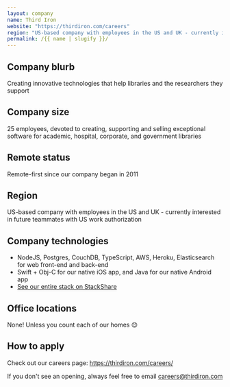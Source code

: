 ```yaml
---
layout: company
name: Third Iron
website: "https://thirdiron.com/careers"
region: "US-based company with employees in the US and UK - currently interested in future teammates with US work authorization"
permalink: /{{ name | slugify }}/
---
```


## Company blurb

Creating innovative technologies that help libraries and the researchers they support

## Company size

25 employees, devoted to creating, supporting and selling exceptional software for academic, hospital, corporate, and government libraries

## Remote status

Remote-first since our company began in 2011

## Region

US-based company with employees in the US and UK - currently interested in future teammates with US work authorization

## Company technologies

* NodeJS, Postgres, CouchDB, TypeScript, AWS, Heroku, Elasticsearch for web front-end and back-end
* Swift + Obj-C for our native iOS app, and Java for our native Android app
* [See our entire stack on StackShare](https://stackshare.io/third-iron/third-iron)

## Office locations

None! Unless you count each of our homes :blush:

## How to apply

Check out our careers page: https://thirdiron.com/careers/

If you don't see an opening, always feel free to email careers@thirdiron.com